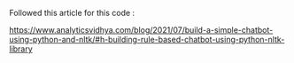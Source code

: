 Followed this article for this code :

https://www.analyticsvidhya.com/blog/2021/07/build-a-simple-chatbot-using-python-and-nltk/#h-building-rule-based-chatbot-using-python-nltk-library